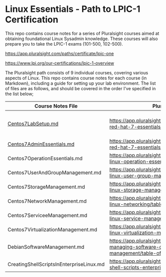 # Linux Essentials - Path to LPIC-1 Certification

This repo contains course notes for a series of Pluralsight courses aimed at obtaining foundational Linux Sysadmin knowledge.  These courses will also prepare you to take the LPIC-1 exams (101-500, 102-500).

https://app.pluralsight.com/paths/certificate/lpic-one

https://www.lpi.org/our-certifications/lpic-1-overview

The Pluralsight path consists of 9 individual courses, covering various aspects of Linux.  This repo contains course notes for each course (in Markdown), including a guide for setting up your lab environment.  The list of files are as follows, and should be covered in the order I've specified in the list below;

|Course Notes File|Pluralsight Link|Description|
|-----------------|----------------|-----------|
|[Centos7LabSetup.md](./Centos7LabSetup.md)|https://app.pluralsight.com/library/courses/lfcs-red-hat-7-essentials/table-of-contents| Instructions to create a lab environment|
|[Centos7AdminEssentials.md](./Centos7AdminEssentials.md)|https://app.pluralsight.com/library/courses/lfcs-red-hat-7-essentials/table-of-contents||
|Centos7OperationEssentials.md|https://app.pluralsight.com/library/courses/lfcs-linux-operation-essentials/table-of-contents||
|Centos7UserAndGroupManagement.md|https://app.pluralsight.com/library/courses/lfcs-linux-user-group-management/table-of-contents||
|Centos7StorageManagement.md|https://app.pluralsight.com/library/courses/lfcs-linux-storage-management/table-of-contents||
|Centos7NetworkManagement.md|https://app.pluralsight.com/library/courses/lfcs-linux-networking/table-of-contents||
|Centos7ServiceeManagement.md|https://app.pluralsight.com/library/courses/lfcs-linux-service-management/table-of-contents||
|Centos7VirtualizationManagement.md|https://app.pluralsight.com/library/courses/lfcs-linux-virtualization-management/table-of-contents||
|DebianSoftwareManagement.md|https://app.pluralsight.com/library/courses/linux-managing-software-debian-software-management/table-of-contents||
|CreatingShellScriptsInEnterpriseLinux.md|https://app.pluralsight.com/library/courses/creating-shell-scripts-enterprise-linux/table-of-contents||

